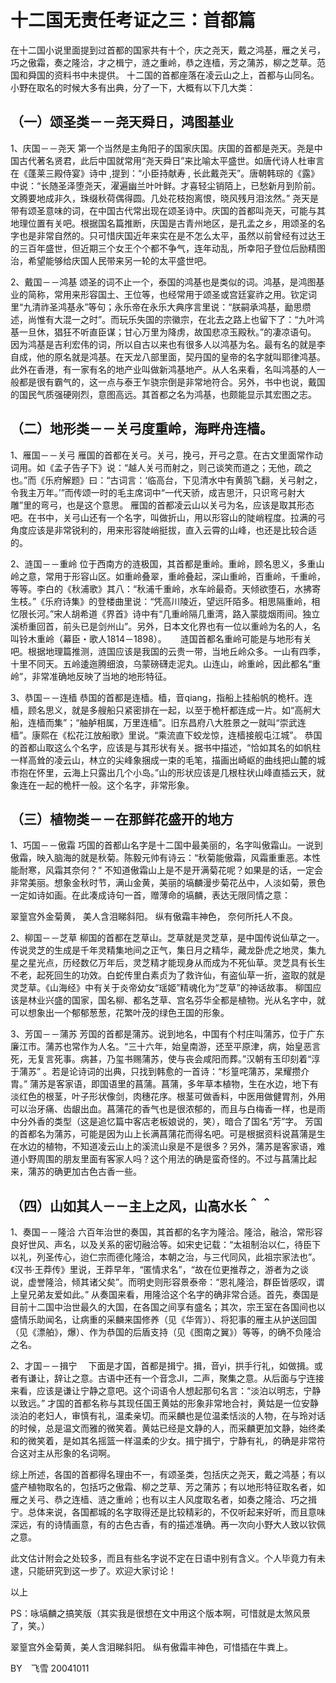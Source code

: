 # 十二国无责任考证之三：首都篇

在十二国小说里面提到过首都的国家共有十个，庆之尧天，戴之鸿基，雁之关弓，巧之傲霜，奏之隆洽，才之楫宁，涟之重岭，恭之连樯，芳之蒲苏，柳之芝草。范国和舜国的资料书中未提供。
十二国的首都座落在凌云山之上，首都与山同名。小野在取名的时候大多有出典，分了一下，大概有以下几大类：

## （一）颂圣类－－尧天舜日，鸿图基业

1、庆国－－尧天
第一个当然是主角阳子的国家庆国。庆国的首都是尧天。尧是中国古代著名贤君，此后中国就常用“尧天舜日”来比喻太平盛世。如唐代诗人杜审言在《蓬莱三殿侍宴》诗中 ,提到：“小臣持献寿 , 长此戴尧天”。唐朝韩琮的《露》中说：“长随圣泽堕尧天，濯遍幽兰叶叶鲜。才喜轻尘销陌上，已愁新月到阶前。文腾要地成非久，珠缀秋荷偶得圆。几处花枝抱离恨，晓风残月泪泫然。”
尧天是带有颂圣意味的词，在中国古代常出现在颂圣诗中。庆国的首都叫尧天，可能与其地理位置有关吧。根据国名篇推断，庆国是古青州地区，是孔孟之乡，用颂圣的名字也是非常自然的。只可惜庆国近年来实在是不怎么太平，虽然以前曾经有过达王的三百年盛世，但近期三个女王个个都不争气，连年动乱，所幸阳子登位后励精图治，希望能够给庆国人民带来另一轮的太平盛世吧。

2、戴国－－鸿基
颂圣的词不止一个，泰国的鸿基也是类似的词。鸿基，是鸿图基业的简称，常用来形容国土、王位等，也经常用于颂圣或宫廷宴祚之用。钦定词里“九清祚圣鸿基永”等句；永乐帝在永乐大典序言里说：“朕嗣承鸿基，勔思缵述，尚惟有大混一之时”。而玩乐失国的宗徽宗，在北去之路上也留下了：“九叶鸿基一旦休，猖狂不听直臣谋；甘心万里为降虏，故国悲凉玉殿秋。”的凄凉语句。
因为鸿基是吉利宏伟的词，所以自古以来也有很多人以鸿基为名。最有名的就是李自成，他的原名就是鸿基。在天龙八部里面，契丹国的皇帝的名字就叫耶律鸿基。此外在香港，有一家有名的地产业叫做新鸿基地产。从人名来看，名叫鸿基的人一般都是很有霸气的，这一点与泰王乍骁宗倒是非常地符合。另外，书中也说，戴国的国民气质强硬刚烈，意图高远。其首都之名为鸿基，也颇能显示其宏图之志。

## （二）地形类－－关弓度重岭，海畔舟连樯。

1、雁国－－关弓
雁国的首都在关弓。关弓，挽弓，开弓之意。在古文里面常作动词用。如《孟子告子下》说：“越人关弓而射之，则己谈笑而道之；无他，疏之也。”而《乐府解题》曰：“古词言：‘临高台，下见清水中有黄鹄飞翻，关弓射之，令我主万年。’”而传颂一时的毛主席词中“一代天骄，成吉思汗，只识弯弓射大雕”里的弯弓，也是这个意思。
雁国的首都凌云山以关弓为名，应该是取其形态吧。在书中，关弓山还有一个名字，叫做折山，用以形容山的陡峭程度。拉满的弓角度应该是非常锐利的，用来形容陡峭挺拔，直入云霄的山峰，也还是比较合适的。

2、涟国－－重岭
位于西南方的涟极国，其首都是重岭。重岭，顾名思义，多重山岭之意，常用于形容山区。如重岭叠翠，重岭叠起，深山重岭，百重岭，千重岭，等等。李白的《秋浦歌》其八：“秋浦千重岭，水车岭最奇。天倾欲堕石，水拂寄生枝。”《乐府诗集》的登楼曲里说：“凭高川陵近，望远阡陌多。相思隔重岭，相忆限长河。”宋人胡希道《界首》诗中有“几重岭隔几重湾，路入蒙胧烟雨间。独立溪桥重回首，前头已是剑州山”。另外，日本文化界也有一位以重岭为名的人，名叫铃木重岭（幕臣・歌人1814－1898）。 　
涟国首都名重岭可能是与地形有关吧。根据地理篇推测，涟国应该是我国的云贵一带，当地丘岭众多。一山有四季，十里不同天。五岭逶迤腾细浪，乌蒙磅礴走泥丸。山连山，岭重岭，因此都名“重岭”，非常准确地反映了当地的地形特征。

3、恭国－－连樯
恭国的首都是连樯。樯，音qiang，指船上挂船帆的桅杆。连樯，顾名思义，就是多艘船只紧密排在一起，以至于桅杆都连成一片。如“高舸大船，连樯而集”；“舳舻相属，万里连樯”。旧东昌府八大胜景之一就叫“崇武连樯”。康熙在《松花江放船歌》里说。“乘流直下蛟龙惊，连樯接舰屯江城”。
恭国的首都山取这么个名字，应该是与其形状有关。据书中描述，“恰如其名的如帆柱一样高耸的凌云山，林立的尖峰象捆成一束的毛笔，描画出崎岖的曲线把山麓的城市抱在怀里，云海上只露出几个小岛。”山的形状应该是几根柱状山峰直插云天，就象连在一起的桅杆一般。这个名字，非常形象。

## （三）植物类－－在那鲜花盛开的地方

1、巧国－－傲霜
巧国的首都山名字是十二国中最美丽的，名字叫傲霜山。一说到傲霜，映入脑海的就是秋菊。陈毅元帅有诗云：“秋菊能傲霜，风霜重重恶。本性能耐寒，风霜其奈何？”
不知道傲霜山上是不是开满菊花呢？如果是的话，一定会非常美丽。想象金秋时节，满山金黄，美丽的塙麟漫步菊花丛中，人淡如菊，景色一定如诗如画。在此凑成诗句一首，赠薄命的塙麟，表达无限同情之意：

翠篁宫外金菊黄，
美人含泪睇斜阳。
纵有傲霜丰神色，
奈何所托人不良。


2、柳国－－芝草
柳国的首都在芝草山。芝草就是灵芝草，是中国传说仙草之一。传说灵芝的生成是千年灵精集地间之正气，集日月之精华，藏龙卧虎之地灵，集九星之星光点，历经数亿万年后，灵芝精才能现身从而成为不死仙草。灵芝具有长生不老，起死回生的功效。白蛇传里白素贞为了救许仙，有盗仙草一折，盗取的就是灵芝草。《山海经》中有关于炎帝幼女“瑶姬”精魂化为“芝草”的神话故事。
柳国应该是林业兴盛的国家，国名柳、都名芝草、宫名芬华全都是植物。光从名字中，就可以想象出一个郁郁葱葱，花繁叶茂的绿色王国的形象。　　

3、芳国－－蒲苏
芳国的首都是蒲苏。说到地名，中国有个村庄叫蒲苏，位于广东廉江市。蒲苏也常作为人名。“三十六年，始皇南游，还至平原津，病，始皇恶言死，无复言死事。病甚，乃玺书赐蒲苏，使与丧会咸阳而葬。”汉朝有玉印刻着“淳于蒲苏” 。若是论诗词的出典，只找到韩愈的一首诗：“杉篁咤蒲苏，杲耀攒介胄。”
蒲苏是客家语，即国语里的菖蒲。菖蒲，多年草本植物，生在水边，地下有淡红色的根茎，叶子形状像剑，肉穗花序。根茎可做香料，中医用做健胃剂，外用可以治牙痛、齿龈出血。菖蒲花的香气也是很浓郁的，而且与白梅香一样，也是雨中分外香的类型（这是追忆篇中客店老板娘说的，笑），暗合了国名“芳”字。
芳国的首都名为蒲苏，可能是因为山上长满菖蒲花而得名吧。可是根据资料说菖蒲是生在水边的植物，不知道凌云山上的溪流山泉是不是很多？另外，蒲苏是客家语，难道小野周围的朋友里面有客家人吗？这个用法的确是蛮奇怪的。不过与菖蒲比起来，蒲苏的确更加古色古香一些。

## （四）山如其人－－主上之风，山高水长＾＾

1、奏国－－隆洽
六百年治世的奏国，其首都的名字为隆洽。隆洽，融洽，常形容良好世风、声名，以及关系的密切融洽等。如宋史记载：“太祖制治以仁，待臣下以礼，列圣传心，迨仁宗而德化隆洽，本朝之治，与三代同风，此祖宗家法也”。《汉书·王莽传》里说，王莽早年，“匿情求名”，“故在位更推荐之，游者为之谈说，虚誉隆洽，倾其诸父矣”。而明史则形容景泰帝：“恩礼隆洽，群臣皆感叹，谓上皇兄弟友爱如此。”
从奏国来看，用隆洽这个名字的确非常合适。首先，奏国是目前十二国中治世最久的大国，在各国之间享有盛名；其次，宗王室在各国间也以盛情乐助闻名，让病重的采麟来国修养（见《华胥》）、将犯事的雁主从护送回国（见《漂舶》，爆）、作为恭国的后盾支持（见《图南之翼》）等等，的确不负隆洽之名。

2、才国－－揖宁　
下面是才国，首都是揖宁。揖，音yi，拱手行礼，如做揖。或者有谦让，辞让之意。古语中还有一个音念JI，二声，聚集之意。从后面与宁连接来看，应该是谦让宁静之意吧。这个词语令人想起那句名言：“淡泊以明志，宁静以致远。”
才国的首都名称与其现任国王黄姑的形象非常地合衬，黄姑是一位安静淡泊的老妇人，审慎有礼，温柔亲切。而采麟也是位温柔恬淡的人物，在与玲对话的时候，总是温文而雅的微笑着。黄姑已经是文静的人，而采麟更加文静，始终柔和的微笑着，是如其名摇篮一样温柔的少女。揖宁揖宁，宁静有礼，的确是非常符合这对主从形象的名词啊。

综上所述，各国的首都得名理由不一，有颂圣类，包括庆之尧天，戴之鸿基；有以盛产植物取名的，包括巧之傲霜、柳之芝草、芳之蒲苏；有以地形特征取名者，如雁之关弓、恭之连樯、涟之重岭；也有以主人风度取名者，如奏之隆洽、巧之揖宁。总体来说，各国都城的名字取得还是比较精彩的，不仅听起来好听，而且意味深远，有的诗情画意，有的古色古香，有的描述准确。再一次向小野大人致以钦佩之意。

此文估计附会之处较多，而且有些名字说不定在日语中别有含义。个人毕竟力有未逮，只能研究到这一步了。欢迎大家讨论！

以上


PS：咏塙麟之搞笑版（其实我是很想在文中用这个版本啊，可惜就是太煞风景了，笑。）

翠篁宫外金菊黄，美人含泪睇斜阳。
纵有傲霜丰神色，可惜插在牛粪上。


BY　飞雪
20041011

